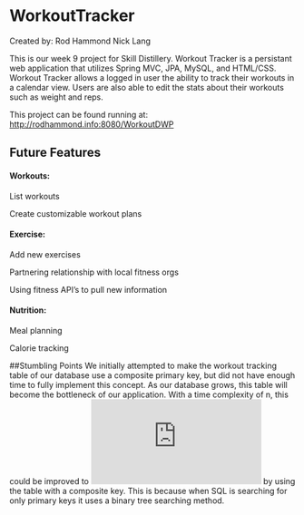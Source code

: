 # WorkoutTracker
Created by:
Rod Hammond
Nick Lang

This is our week 9 project for Skill Distillery. Workout Tracker is a persistant web application that utilizes Spring MVC, JPA, MySQL, and HTML/CSS. Workout Tracker allows a logged in user the ability to track their workouts in a calendar view. Users are also able to edit the stats about their workouts such as weight and reps.

This project can be found running at:
http://rodhammond.info:8080/WorkoutDWP

## Future Features
#### Workouts:
List workouts

Create customizable workout plans

#### Exercise:
Add new exercises

Partnering relationship with local fitness orgs

Using fitness API’s to pull new information

#### Nutrition:
Meal planning

Calorie tracking

##Stumbling Points
We initially attempted to make the workout tracking table of our database use a composite primary key, but did not have enough time to fully implement this concept. As our database grows, this table will become the bottleneck of our application. With a time complexity of n, this could be improved to ![Alt text](http://www.sciweavers.org/tex2img.php?eq=%20%5CTheta%20%20%5Cbig%28log%20%5Cbig%28n%5Cbig%29%20%5Cbig%29%20&bc=White&fc=Black&im=jpg&fs=12&ff=arev&edit=0) by using the table with a composite key. This is because when SQL is searching for only primary keys it uses a binary tree searching method. 
